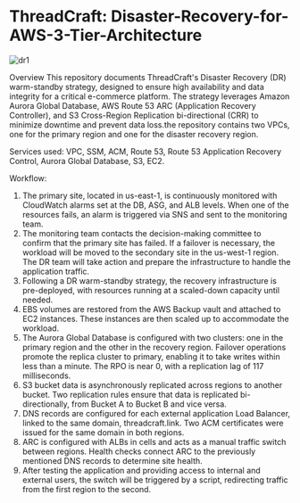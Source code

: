 # ThreadCraft: Disaster-Recovery-for-AWS-3-Tier-Architecture
![dr1](https://github.com/user-attachments/assets/d6e918ea-185e-4b7a-a23b-017104abce84)

Overview
This repository documents ThreadCraft's Disaster Recovery (DR) warm-standby strategy, designed to ensure high availability and data integrity for a critical e-commerce platform. 
The strategy leverages Amazon Aurora Global Database, AWS Route 53 ARC (Application Recovery Controller), and S3 Cross-Region Replication bi-directional (CRR) to minimize downtime and prevent data loss.the repository contains two VPCs, one for the primary region and one for the disaster recovery region.

Services used: VPC, SSM, ACM, Route 53, Route 53 Application Recovery Control, Aurora Global Database, S3, EC2.

Workflow:

1. The primary site, located in us-east-1, is continuously monitored with CloudWatch alarms set at the DB, ASG, and ALB levels. When one of the resources fails, an alarm is triggered via SNS and sent to the monitoring team.
2. The monitoring team contacts the decision-making committee to confirm that the primary site has failed. If a failover is necessary, the workload will be moved to the secondary site in the us-west-1 region. The DR team will take action and prepare the infrastructure to handle the application traffic.
3. Following a DR warm-standby strategy, the recovery infrastructure is pre-deployed, with resources running at a scaled-down capacity until needed.
4. EBS volumes are restored from the AWS Backup vault and attached to EC2 instances. These instances are then scaled up to accommodate the workload.
5. The Aurora Global Database is configured with two clusters: one in the primary region and the other in the recovery region. Failover operations promote the replica cluster to primary, enabling it to take writes within less than a minute. The RPO is near 0, with a replication lag of 117 milliseconds.
6. S3 bucket data is asynchronously replicated across regions to another bucket. Two replication rules ensure that data is replicated bi-directionally, from Bucket A to Bucket B and vice versa.
7. DNS records are configured for each external application Load Balancer, linked to the same domain, threadcraft.link. Two ACM certificates were issued for the same domain in both regions.
8. ARC is configured with ALBs in cells and acts as a manual traffic switch between regions. Health checks connect ARC to the previously mentioned DNS records to determine site health.
9. After testing the application and providing access to internal and external users, the switch will be triggered by a script, redirecting traffic from the first region to the second.
